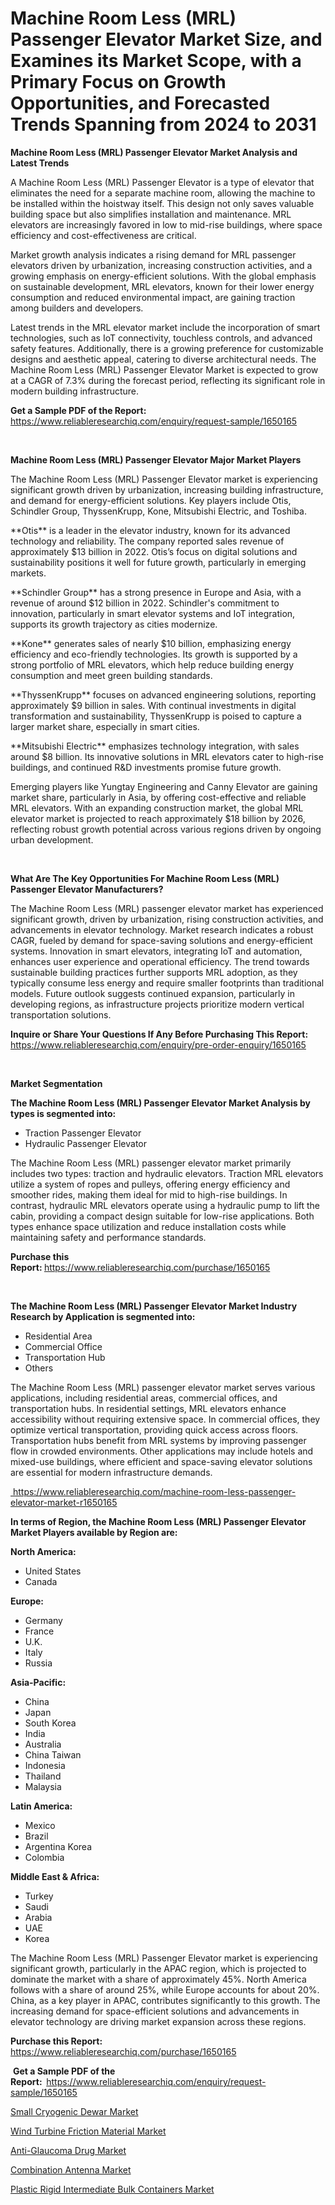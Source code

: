 <p><h1>Machine Room Less (MRL) Passenger Elevator Market Size, and Examines its Market Scope, with a Primary Focus on Growth Opportunities, and Forecasted Trends Spanning from 2024 to 2031</h1></p><p><strong>Machine Room Less (MRL) Passenger Elevator Market Analysis and Latest Trends</strong></p>
<p><p>A Machine Room Less (MRL) Passenger Elevator is a type of elevator that eliminates the need for a separate machine room, allowing the machine to be installed within the hoistway itself. This design not only saves valuable building space but also simplifies installation and maintenance. MRL elevators are increasingly favored in low to mid-rise buildings, where space efficiency and cost-effectiveness are critical.</p><p>Market growth analysis indicates a rising demand for MRL passenger elevators driven by urbanization, increasing construction activities, and a growing emphasis on energy-efficient solutions. With the global emphasis on sustainable development, MRL elevators, known for their lower energy consumption and reduced environmental impact, are gaining traction among builders and developers.</p><p>Latest trends in the MRL elevator market include the incorporation of smart technologies, such as IoT connectivity, touchless controls, and advanced safety features. Additionally, there is a growing preference for customizable designs and aesthetic appeal, catering to diverse architectural needs. The Machine Room Less (MRL) Passenger Elevator Market is expected to grow at a CAGR of 7.3% during the forecast period, reflecting its significant role in modern building infrastructure.</p></p>
<p><strong>Get a Sample PDF of the Report:&nbsp;</strong> <a href="https://www.reliableresearchiq.com/enquiry/request-sample/1650165?utm_campaign=100&utm_medium=2&utm_source=Github&utm_content=ia&utm_term=08122024&utm_id=machine-room-less-mrl-passenger-elevator">https://www.reliableresearchiq.com/enquiry/request-sample/1650165</a></p>
<p>&nbsp;</p>
<p><strong>Machine Room Less (MRL) Passenger Elevator Major Market Players</strong></p>
<p><p>The Machine Room Less (MRL) Passenger Elevator market is experiencing significant growth driven by urbanization, increasing building infrastructure, and demand for energy-efficient solutions. Key players include Otis, Schindler Group, ThyssenKrupp, Kone, Mitsubishi Electric, and Toshiba.</p><p>**Otis** is a leader in the elevator industry, known for its advanced technology and reliability. The company reported sales revenue of approximately $13 billion in 2022. Otis’s focus on digital solutions and sustainability positions it well for future growth, particularly in emerging markets.</p><p>**Schindler Group** has a strong presence in Europe and Asia, with a revenue of around $12 billion in 2022. Schindler's commitment to innovation, particularly in smart elevator systems and IoT integration, supports its growth trajectory as cities modernize.</p><p>**Kone** generates sales of nearly $10 billion, emphasizing energy efficiency and eco-friendly technologies. Its growth is supported by a strong portfolio of MRL elevators, which help reduce building energy consumption and meet green building standards.</p><p>**ThyssenKrupp** focuses on advanced engineering solutions, reporting approximately $9 billion in sales. With continual investments in digital transformation and sustainability, ThyssenKrupp is poised to capture a larger market share, especially in smart cities.</p><p>**Mitsubishi Electric** emphasizes technology integration, with sales around $8 billion. Its innovative solutions in MRL elevators cater to high-rise buildings, and continued R&D investments promise future growth.</p><p>Emerging players like Yungtay Engineering and Canny Elevator are gaining market share, particularly in Asia, by offering cost-effective and reliable MRL elevators. With an expanding construction market, the global MRL elevator market is projected to reach approximately $18 billion by 2026, reflecting robust growth potential across various regions driven by ongoing urban development.</p></p>
<p>&nbsp;</p>
<p><strong>What Are The Key Opportunities For Machine Room Less (MRL) Passenger Elevator Manufacturers?</strong></p>
<p><p>The Machine Room Less (MRL) passenger elevator market has experienced significant growth, driven by urbanization, rising construction activities, and advancements in elevator technology. Market research indicates a robust CAGR, fueled by demand for space-saving solutions and energy-efficient systems. Innovation in smart elevators, integrating IoT and automation, enhances user experience and operational efficiency. The trend towards sustainable building practices further supports MRL adoption, as they typically consume less energy and require smaller footprints than traditional models. Future outlook suggests continued expansion, particularly in developing regions, as infrastructure projects prioritize modern vertical transportation solutions.</p></p>
<p><strong>Inquire or Share Your Questions If Any Before Purchasing This Report:</strong> <a href="https://www.reliableresearchiq.com/enquiry/pre-order-enquiry/1650165?utm_campaign=100&utm_medium=2&utm_source=Github&utm_content=ia&utm_term=08122024&utm_id=machine-room-less-mrl-passenger-elevator">https://www.reliableresearchiq.com/enquiry/pre-order-enquiry/1650165</a></p>
<p>&nbsp;</p>
<p><strong>Market Segmentation</strong></p>
<p><strong>The Machine Room Less (MRL) Passenger Elevator Market Analysis by types is segmented into:</strong></p>
<p><ul><li>Traction Passenger Elevator</li><li>Hydraulic Passenger Elevator</li></ul></p>
<p><p>The Machine Room Less (MRL) passenger elevator market primarily includes two types: traction and hydraulic elevators. Traction MRL elevators utilize a system of ropes and pulleys, offering energy efficiency and smoother rides, making them ideal for mid to high-rise buildings. In contrast, hydraulic MRL elevators operate using a hydraulic pump to lift the cabin, providing a compact design suitable for low-rise applications. Both types enhance space utilization and reduce installation costs while maintaining safety and performance standards.</p></p>
<p><strong>Purchase this Report:&nbsp;</strong><a href="https://www.reliableresearchiq.com/purchase/1650165?utm_campaign=100&utm_medium=2&utm_source=Github&utm_content=ia&utm_term=08122024&utm_id=machine-room-less-mrl-passenger-elevator">https://www.reliableresearchiq.com/purchase/1650165</a></p>
<p>&nbsp;</p>
<p><strong>The Machine Room Less (MRL) Passenger Elevator Market Industry Research by Application is segmented into:</strong></p>
<p><ul><li>Residential Area</li><li>Commercial Office</li><li>Transportation Hub</li><li>Others</li></ul></p>
<p><p>The Machine Room Less (MRL) passenger elevator market serves various applications, including residential areas, commercial offices, and transportation hubs. In residential settings, MRL elevators enhance accessibility without requiring extensive space. In commercial offices, they optimize vertical transportation, providing quick access across floors. Transportation hubs benefit from MRL systems by improving passenger flow in crowded environments. Other applications may include hotels and mixed-use buildings, where efficient and space-saving elevator solutions are essential for modern infrastructure demands.</p></p>
<p><a href="https://www.reliableresearchiq.com/machine-room-less-passenger-elevator-market-r1650165?utm_campaign=100&utm_medium=2&utm_source=Github&utm_content=ia&utm_term=08122024&utm_id=machine-room-less-mrl-passenger-elevator">&nbsp;https://www.reliableresearchiq.com/machine-room-less-passenger-elevator-market-r1650165</a></p>
<p><strong>In terms of Region, the Machine Room Less (MRL) Passenger Elevator Market Players available by Region are:</strong></p>
<p>
    <p> <strong> North America: </strong>
        <ul>
            <li>United States</li>
            <li>Canada</li>
        </ul>
        </p> 
    <p> <strong> Europe: </strong>
        <ul>
            <li>Germany</li>
            <li>France</li>
            <li>U.K.</li>
            <li>Italy</li>
            <li>Russia</li>
        </ul>
        </p> 
    <p> <strong> Asia-Pacific: </strong>
        <ul>
            <li>China</li>
            <li>Japan</li>
            <li>South Korea</li>
            <li>India</li>
            <li>Australia</li>
            <li>China Taiwan</li>
            <li>Indonesia</li>
            <li>Thailand</li>
            <li>Malaysia</li>
        </ul>
        </p> 
    <p> <strong> Latin America: </strong>
        <ul>
            <li>Mexico</li>
            <li>Brazil</li>
            <li>Argentina Korea</li>
            <li>Colombia</li>
        </ul>
        </p> 
    <p> <strong> Middle East & Africa: </strong>
        <ul>
            <li>Turkey</li>
            <li>Saudi</li>
            <li>Arabia</li>
            <li>UAE</li>
            <li>Korea</li>
        </ul>
    </p>
    </p>
<p><p>The Machine Room Less (MRL) Passenger Elevator market is experiencing significant growth, particularly in the APAC region, which is projected to dominate the market with a share of approximately 45%. North America follows with a share of around 25%, while Europe accounts for about 20%. China, as a key player in APAC, contributes significantly to this growth. The increasing demand for space-efficient solutions and advancements in elevator technology are driving market expansion across these regions.</p></p>
<p><strong>Purchase this Report: </strong><a href="https://www.reliableresearchiq.com/purchase/1650165?utm_campaign=100&utm_medium=2&utm_source=Github&utm_content=ia&utm_term=08122024&utm_id=machine-room-less-mrl-passenger-elevator">https://www.reliableresearchiq.com/purchase/1650165</a></p>
<p>&nbsp;<strong>Get a Sample PDF of the Report:&nbsp;&nbsp;</strong><a href="https://www.reliableresearchiq.com/enquiry/request-sample/1650165?utm_campaign=100&utm_medium=2&utm_source=Github&utm_content=ia&utm_term=08122024&utm_id=machine-room-less-mrl-passenger-elevator">https://www.reliableresearchiq.com/enquiry/request-sample/1650165</a></p>
<p><strong></strong></p>
<p><p><a href="https://issuu.com/reportprime-2/docs/small-cryogenic-dewar-market-size-2030.pptx?utm_campaign=100&utm_medium=2&utm_source=Github&utm_content=ia&utm_term=08122024&utm_id=machine-room-less-mrl-passenger-elevator">Small Cryogenic Dewar Market</a></p><p><a href="https://github.com/stephaniwo144/Market-Research-Report-List-1/blob/main/wind-turbine-friction-material-market.md?utm_campaign=100&utm_medium=2&utm_source=Github&utm_content=ia&utm_term=08122024&utm_id=machine-room-less-mrl-passenger-elevator">Wind Turbine Friction Material Market</a></p><p><a href="https://www.linkedin.com/pulse/compreh-proposis-fbaif?utm_campaign=100&utm_medium=2&utm_source=Github&utm_content=ia&utm_term=08122024&utm_id=machine-room-less-mrl-passenger-elevator">Anti-Glaucoma Drug Market</a></p><p><a href="https://issuu.com/reportprime-2/docs/combination-antenna-market-size-2030.pptx?utm_campaign=100&utm_medium=2&utm_source=Github&utm_content=ia&utm_term=08122024&utm_id=machine-room-less-mrl-passenger-elevator">Combination Antenna Market</a></p><p><a href="https://www.linkedin.com/pulse/plastic-rigid-intermediate-bulk-containers-market-research-6w39f?utm_campaign=100&utm_medium=2&utm_source=Github&utm_content=ia&utm_term=08122024&utm_id=machine-room-less-mrl-passenger-elevator">Plastic Rigid Intermediate Bulk Containers Market</a></p></p>